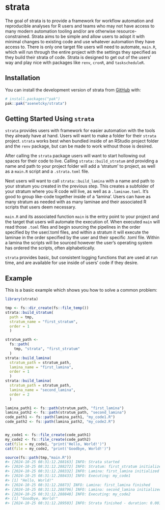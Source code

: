 
<!-- README.md is generated from README.Rmd. Please edit that file -->

# strata

<!-- badges: start -->
<!-- badges: end -->

The goal of strata is to provide a framework for workflow automation and
reproducible analyses for R users and teams who may not have access to
many modern automation tooling and/or are otherwise
resource-constrained. Strata aims to be simple and allow users to adopt
it with minimal changes to existing code and use whatever automation
they have access to. There is only one target file users will need to
automate, `main.R`, which will run through the entire project with the
settings they specified as they build their strata of code. Strata is
designed to get out of the users’ way and play nice with packages like
`renv`, `cronR`, and `taskscheduleR`.

## Installation

You can install the development version of strata from
[GitHub](https://github.com/) with:

``` r
# install.packages("pak")
pak::pak("asenetcky/strata")
```

## Getting Started Using `strata`

`strata` provides users with framework for easier automation with the
tools they already have at hand. Users will want to make a folder for
their `strata` project. `strata` works best when bundled inside of an
RStudio project folder and the `renv` package, but can be made to work
without those is desired.

After calling the `strata` package users will want to start hollowing
out spaces for their code to live. Calling `strata::build_stratum` and
providing a name and path to your project folder will add a ‘stratum’ to
project, as well as a `main.R` script and a `.strata.toml` file.

Next users will want to call `strata::build_lamina` with a name and path
to your stratum you created in the previous step. This creates a
subfolder of your stratum where you R code will live, as well as a
`.laminae.toml`. It’s good to group like-code together inside of a
‘lamina’. Users can have as many stratum as needed with as many laminae
and their associated R scripts that users deem necessary.

`main.R` and its associated function `main` is the entry point to your
project and the target that users will automate the execution of. When
executed `main` will read those `.toml` files and begin sourcing the
pipelines in the order specified by the user/.toml files, and within a
stratum it will execute the laminae in the order specified by the user
and their specific .toml file. Within a lamina the scripts will be
sourced however the user’s operating system has ordered the scripts,
often alphabetically.

`strata` provides basic, but consistent logging functions that are used
at run time, and are available for use inside of users’ code if they
desire.

## Example

This is a basic example which shows you how to solve a common problem:

``` r
library(strata)

tmp <- fs::dir_create(fs::file_temp())
strata::build_stratum(
  path = tmp, 
  stratum_name = "first_stratum", 
  order = 1
  )

stratum_path <-  
  fs::path(
    tmp, "strata", "first_stratum"
  )
strata::build_lamina(
  stratum_path = stratum_path,
  lamina_name = "first_lamina",
  order = 1
  )
strata::build_lamina(
  stratum_path = stratum_path,
  lamina_name = "second_lamina",
  order = 2
  )

lamina_path1 <- fs::path(stratum_path, "first_lamina")
lamina_path2 <- fs::path(stratum_path, "second_lamina")
code_path1 <- fs::path(lamina_path1, "my_code1.R")
code_path2 <- fs::path(lamina_path2, "my_code2.R")


my_code1 <- fs::file_create(code_path1)  
my_code2 <- fs::file_create(code_path2)  
cat(file = my_code1, "print('Hello, World!')")
cat(file = my_code2, "print('Goodbye, World!')")

source(fs::path(tmp,"main.R"))
#> [2024-10-25 08:31:12.288163] INFO: Strata started 
#> [2024-10-25 08:31:12.288272] INFO: Stratum: first_stratum initialized 
#> [2024-10-25 08:31:12.288332] INFO: Lamina: first_lamina initialized 
#> [2024-10-25 08:31:12.288433] INFO: Executing: my_code1 
#> [1] "Hello, World!"
#> [2024-10-25 08:31:12.28873] INFO: Lamina: first_lamina finished 
#> [2024-10-25 08:31:12.288796] INFO: Lamina: second_lamina initialized 
#> [2024-10-25 08:31:12.288848] INFO: Executing: my_code2 
#> [1] "Goodbye, World!"
#> [2024-10-25 08:31:12.289503] INFO: Strata finished - duration: 0.0012 seconds
```
